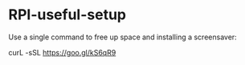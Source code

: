 # RPI-useful-setup
Use a single command to free up space and installing a screensaver:

curL -sSL https://goo.gl/kS6qR9
